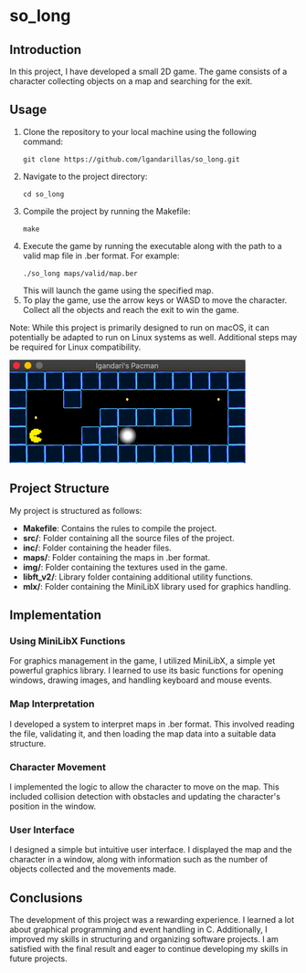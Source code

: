 # so_long

## Introduction

In this project, I have developed a small 2D game. 
The game consists of a character collecting objects on a map and searching for the exit.

## Usage
1. Clone the repository to your local machine using the following command:
    ```
    git clone https://github.com/lgandarillas/so_long.git
    ```
2. Navigate to the project directory:
    ```
    cd so_long
    ```
3. Compile the project by running the Makefile:
    ```
    make
    ```
4. Execute the game by running the executable along with the path to a valid map file in .ber format. For example:
    ```
    ./so_long maps/valid/map.ber
    ```
   This will launch the game using the specified map.
5. To play the game, use the arrow keys or WASD to move the character. Collect all the objects and reach the exit to win the game.

Note: While this project is primarily designed to run on macOS, it can potentially be adapted to run on Linux systems as well. Additional steps may be required for Linux compatibility.

![](img/so_long.png)

## Project Structure
My project is structured as follows:

- **Makefile**: Contains the rules to compile the project.
- **src/**: Folder containing all the source files of the project.
- **inc/**: Folder containing the header files.
- **maps/**: Folder containing the maps in .ber format.
- **img/**: Folder containing the textures used in the game.
- **libft_v2/**: Library folder containing additional utility functions.
- **mlx/**: Folder containing the MiniLibX library used for graphics handling.   

## Implementation

### Using MiniLibX Functions

For graphics management in the game, I utilized MiniLibX, a simple yet powerful graphics library. I learned to use its basic functions for opening windows, drawing images, and handling keyboard and mouse events.

### Map Interpretation

I developed a system to interpret maps in .ber format. This involved reading the file, validating it, and then loading the map data into a suitable data structure.

### Character Movement

I implemented the logic to allow the character to move on the map. This included collision detection with obstacles and updating the character's position in the window.

### User Interface

I designed a simple but intuitive user interface. I displayed the map and the character in a window, along with information such as the number of objects collected and the movements made.

## Conclusions

The development of this project was a rewarding experience. I learned a lot about graphical programming and event handling in C. Additionally, I improved my skills in structuring and organizing software projects. I am satisfied with the final result and eager to continue developing my skills in future projects.
